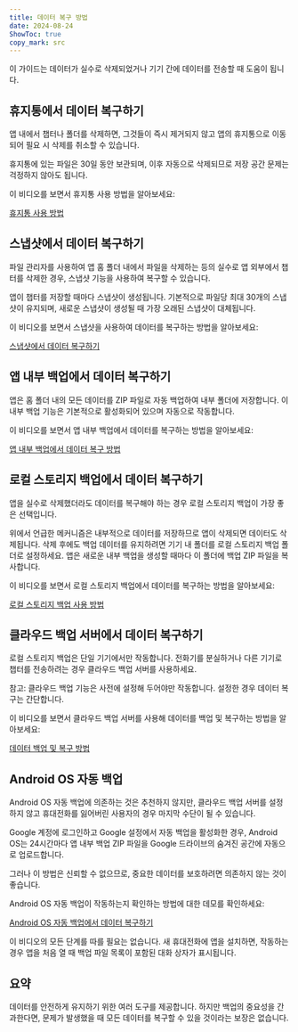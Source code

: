 ```yaml
---
title: 데이터 복구 방법  
date: 2024-08-24  
ShowToc: true
copy_mark: src
---
```


이 가이드는 데이터가 실수로 삭제되었거나 기기 간에 데이터를 전송할 때 도움이 됩니다.

## 휴지통에서 데이터 복구하기

앱 내에서 챕터나 폴더를 삭제하면, 그것들이 즉시 제거되지 않고 앱의 휴지통으로 이동되어 필요 시 삭제를 취소할 수 있습니다.

휴지통에 있는 파일은 30일 동안 보관되며, 이후 자동으로 삭제되므로 저장 공간 문제는 걱정하지 않아도 됩니다.

이 비디오를 보면서 휴지통 사용 방법을 알아보세요:  

[휴지통 사용 방법](https://youtube.com/shorts/WUrHmY4-T30?feature=share)

## 스냅샷에서 데이터 복구하기

파일 관리자를 사용하여 앱 홈 폴더 내에서 파일을 삭제하는 등의 실수로 앱 외부에서 챕터를 삭제한 경우, 스냅샷 기능을 사용하여 복구할 수 있습니다.

앱이 챕터를 저장할 때마다 스냅샷이 생성됩니다. 기본적으로 파일당 최대 30개의 스냅샷이 유지되며, 새로운 스냅샷이 생성될 때 가장 오래된 스냅샷이 대체됩니다.

이 비디오를 보면서 스냅샷을 사용하여 데이터를 복구하는 방법을 알아보세요:  

[스냅샷에서 데이터 복구하기](https://youtu.be/QRlzmj-Vp88)

## 앱 내부 백업에서 데이터 복구하기

앱은 홈 폴더 내의 모든 데이터를 ZIP 파일로 자동 백업하여 내부 폴더에 저장합니다. 이 내부 백업 기능은 기본적으로 활성화되어 있으며 자동으로 작동합니다.

이 비디오를 보면서 앱 내부 백업에서 데이터를 복구하는 방법을 알아보세요:  

[앱 내부 백업에서 데이터 복구 방법](https://youtube.com/shorts/GAOLcbpsCHQ?feature=share)

## 로컬 스토리지 백업에서 데이터 복구하기

앱을 실수로 삭제했더라도 데이터를 복구해야 하는 경우 로컬 스토리지 백업이 가장 좋은 선택입니다.

위에서 언급한 메커니즘은 내부적으로 데이터를 저장하므로 앱이 삭제되면 데이터도 삭제됩니다. 삭제 후에도 백업 데이터를 유지하려면 기기 내 폴더를 로컬 스토리지 백업 폴더로 설정하세요. 앱은 새로운 내부 백업을 생성할 때마다 이 폴더에 백업 ZIP 파일을 복사합니다.

이 비디오를 보면서 로컬 스토리지 백업에서 데이터를 복구하는 방법을 알아보세요:  

[로컬 스토리지 백업 사용 방법](https://youtu.be/Y-M5V3OKWM8)

## 클라우드 백업 서버에서 데이터 복구하기

로컬 스토리지 백업은 단일 기기에서만 작동합니다. 전화기를 분실하거나 다른 기기로 챕터를 전송하려는 경우 클라우드 백업 서버를 사용하세요.

참고: 클라우드 백업 기능은 사전에 설정해 두어야만 작동합니다. 설정한 경우 데이터 복구는 간단합니다.

이 비디오를 보면서 클라우드 백업 서버를 사용해 데이터를 백업 및 복구하는 방법을 알아보세요:  

[데이터 백업 및 복구 방법](https://youtube.com/shorts/F2UTxySivO4)

## Android OS 자동 백업

Android OS 자동 백업에 의존하는 것은 추천하지 않지만, 클라우드 백업 서버를 설정하지 않고 휴대전화를 잃어버린 사용자의 경우 마지막 수단이 될 수 있습니다.

Google 계정에 로그인하고 Google 설정에서 자동 백업을 활성화한 경우, Android OS는 24시간마다 앱 내부 백업 ZIP 파일을 Google 드라이브의 숨겨진 공간에 자동으로 업로드합니다.

그러나 이 방법은 신뢰할 수 없으므로, 중요한 데이터를 보호하려면 의존하지 않는 것이 좋습니다.

Android OS 자동 백업이 작동하는지 확인하는 방법에 대한 데모를 확인하세요:  

[Android OS 자동 백업에서 데이터 복구하기](https://youtu.be/PMrsCCpMebk)

이 비디오의 모든 단계를 따를 필요는 없습니다. 새 휴대전화에 앱을 설치하면, 작동하는 경우 앱을 처음 열 때 백업 파일 목록이 포함된 대화 상자가 표시됩니다.

## 요약

데이터를 안전하게 유지하기 위한 여러 도구를 제공합니다. 하지만 백업의 중요성을 간과한다면, 문제가 발생했을 때 모든 데이터를 복구할 수 있을 것이라는 보장은 없습니다.
